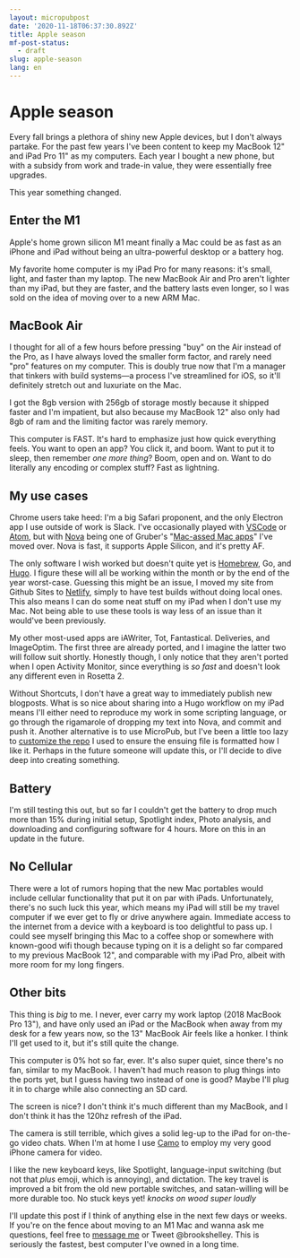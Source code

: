```yaml
---
layout: micropubpost
date: '2020-11-18T06:37:30.892Z'
title: Apple season
mf-post-status:
  - draft
slug: apple-season
lang: en
---
```

# Apple season

Every fall brings a plethora of shiny new Apple devices, but I don't always partake. For the past few years I've been content to keep my MacBook 12" and iPad Pro 11" as my computers. Each year I bought a new phone, but with a subsidy from work and trade-in value, they were essentially free upgrades.

This year something changed.

## Enter the M1

Apple's home grown silicon M1 meant finally a Mac could be as fast as an iPhone and iPad without being an ultra-powerful desktop or a battery hog.

My favorite home computer is my iPad Pro for many reasons: it's small, light, and faster than my laptop. The new MacBook Air and Pro aren't lighter than my iPad, but they are faster, and the battery lasts even longer, so I was sold on the idea of moving over to a new ARM Mac.

## MacBook Air

I thought for all of a few hours before pressing "buy" on the Air instead of the Pro, as I have always loved the smaller form factor, and rarely need "pro" features on my computer. This is doubly true now that I'm a manager that tinkers with build systems—a process I've streamlined for iOS, so it'll definitely stretch out and luxuriate on the Mac.

I got the 8gb version with 256gb of storage mostly because it shipped faster and I'm impatient, but also because my MacBook 12" also only had 8gb of ram and the limiting factor was rarely memory.

This computer is FAST. It's hard to emphasize just how quick everything feels. You want to open an app? You click it, and boom. Want to put it to sleep, then remember *one more thing*? Boom, open and on. Want to do literally any encoding or complex stuff? Fast as lightning.

## My use cases

Chrome users take heed: I'm a big Safari proponent, and the only Electron app I use outside of work is Slack. I've occasionally played with [VSCode](https://code.visualstudio.com) or [Atom](https://atom.io), but with [Nova](https://nova.app) being one of Gruber's "[Mac-assed Mac apps](https://daringfireball.net/linked/2020/09/24/nova)" I've moved over. Nova is fast, it supports Apple Silicon, and it's pretty AF.

The only software I wish worked but doesn't quite yet is [Homebrew](https://brew.sh), Go, and [Hugo](https://gohugo.io). I figure these will all be working within the month or by the end of the year worst-case. Guessing this might be an issue, I moved my site from Github Sites to [Netlify](https://www.netlify.com), simply to have test builds without doing local ones. This also means I can do some neat stuff on my iPad when I don't use my Mac. Not being able to use these tools is way less of an issue than it would've been previously.

My other most-used apps are iAWriter, Tot, Fantastical. Deliveries, and ImageOptim. The first three are already ported, and I imagine the latter two will follow suit shortly. Honestly though, I only notice that they aren't ported when I open Activity Monitor, since everything is *so fast* and doesn't look any different even in Rosetta 2.

Without Shortcuts, I don't have a great way to immediately publish new blogposts. What is so nice about sharing into a Hugo workflow on my iPad means I'll either need to reproduce my work in some scripting language, or go through the rigamarole of dropping my text into Nova, and commit and push it. Another alternative is to use MicroPub, but I've been a little too lazy to [customize the repo](https://github.com/voxpelli/node-format-microformat/issues/5) I used to ensure the ensuing file is formatted how I like it. Perhaps in the future someone will update this, or I'll decide to dive deep into creating something.

## Battery

I'm still testing this out, but so far I couldn't get the battery to drop much more than 15% during initial setup, Spotlight index, Photo analysis, and downloading and configuring software for 4 hours. More on this in an update in the future.

## No Cellular

There were a lot of rumors hoping that the new Mac portables would include cellular functionality that put it on par with iPads. Unfortunately, there's no such luck this year, which means my iPad will still be my travel computer if we ever get to fly or drive anywhere again. Immediate access to the internet from a device with a keyboard is too delightful to pass up. I could see myself bringing this Mac to a coffee shop or somewhere with known-good wifi though because typing on it is a delight so far compared to my previous MacBook 12", and comparable with my iPad Pro, albeit with more room for my long fingers.

## Other bits

This thing is *big* to me. I never, ever carry my work laptop (2018 MacBook Pro 13"), and have only used an iPad or the MacBook when away from my desk for a few years now, so the 13" MacBook Air feels like a honker. I think I'll get used to it, but it's still quite the change.

This computer is 0% hot so far, ever. It's also super quiet, since there's no fan, similar to my MacBook. I haven't had much reason to plug things into the ports yet, but I guess having two instead of one is good? Maybe I'll plug it in to charge while also connecting an SD card.

The screen is nice? I don't think it's much different than my MacBook, and I don't think it has the 120hz refresh of the iPad.

The camera is still terrible, which gives a solid leg-up to the iPad for on-the-go video chats. When I'm at home I use [Camo](https://reincubate.com/camo/) to employ my very good iPhone camera for video.

I like the new keyboard keys, like Spotlight, language-input switching (but not that *plus* emoji, which is annoying), and dictation. The key travel is improved a bit from the old new portable switches, and satan-willing will be more durable too. No stuck keys yet! *knocks on wood super loudly*

I'll update this post if I think of anything else in the next few days or weeks. If you're on the fence about moving to an M1 Mac and wanna ask me questions, feel free to [message me](mailto:newmac@brookshelley.com) or Tweet @brookshelley. This is seriously the fastest, best computer I've owned in a long time.
